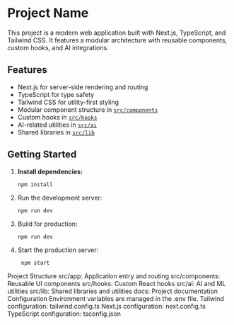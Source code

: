 # Project Name

This project is a modern web application built with Next.js, TypeScript, and Tailwind CSS. It features a modular architecture with reusable components, custom hooks, and AI integrations.

## Features

- Next.js for server-side rendering and routing
- TypeScript for type safety
- Tailwind CSS for utility-first styling
- Modular component structure in [`src/components`](src/components)
- Custom hooks in [`src/hooks`](src/hooks)
- AI-related utilities in [`src/ai`](src/ai)
- Shared libraries in [`src/lib`](src/lib)

## Getting Started

1. **Install dependencies:**
   ```sh
   npm install
   ```
2. Run the development server:

   ```
   npm run dev
   ```

3. Build for production:
   ```
   npm run dev
   ```
4. Start the production server:
   ```
    npm start
   ```

Project Structure
src/app: Application entry and routing
src/components: Reusable UI components
src/hooks: Custom React hooks
src/ai: AI and ML utilities
src/lib: Shared libraries and utilities
docs: Project documentation
Configuration
Environment variables are managed in the .env file.
Tailwind configuration: tailwind.config.ts
Next.js configuration: next.config.ts
TypeScript configuration: tsconfig.json
